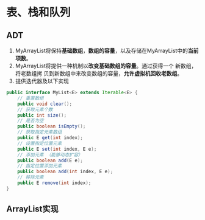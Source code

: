 # 表、栈和队列

## ADT

1. MyArrayList将保持**基础数组**，**数组的容量**，以及存储在MyArrayList中的**当前项数**。
2. MyArrayList将提供一种机制以**改变基础数组的容量**。通过获得一个 新数组，将老数组拷
贝到新数组中来改变数组的容量，**允许虚拟机回收老数组**。
3. 提供迭代器及以下实现

```java
public interface MyList<E> extends Iterable<E> {
    // 重置数组
    public void clear();
    // 获取元素个数
    public int size();
    // 是否为空
    public boolean isEmpty();
    // 获取指定元素数组
    public E get(int index);
    // 设置指定位置元素
    public E set(int index, E e);
    // 添加元素 （能够动态扩容）
    public boolean add(E e);
    // 指定位置添加元素
    public boolean add(int index, E e);
    // 移除元素
    public E remove(int index);
}
```

## ArrayList实现

